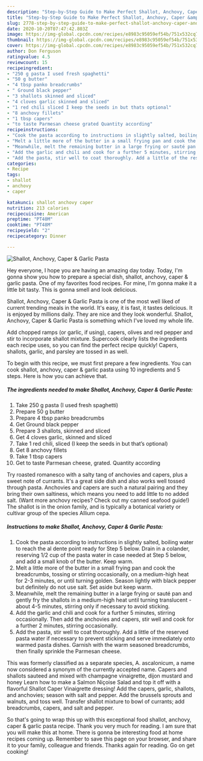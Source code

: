 ```yaml
---
description: "Step-by-Step Guide to Make Perfect Shallot, Anchovy, Caper &amp;amp; Garlic Pasta"
title: "Step-by-Step Guide to Make Perfect Shallot, Anchovy, Caper &amp;amp; Garlic Pasta"
slug: 2778-step-by-step-guide-to-make-perfect-shallot-anchovy-caper-and-amp-garlic-pasta
date: 2020-10-20T07:47:42.803Z
image: https://img-global.cpcdn.com/recipes/e8983c95059ef54b/751x532cq70/shallot-anchovy-caper-garlic-pasta-recipe-main-photo.jpg
thumbnail: https://img-global.cpcdn.com/recipes/e8983c95059ef54b/751x532cq70/shallot-anchovy-caper-garlic-pasta-recipe-main-photo.jpg
cover: https://img-global.cpcdn.com/recipes/e8983c95059ef54b/751x532cq70/shallot-anchovy-caper-garlic-pasta-recipe-main-photo.jpg
author: Don Ferguson
ratingvalue: 4.5
reviewcount: 15
recipeingredient:
- "250 g pasta I used fresh spaghetti"
- "50 g butter"
- "4 tbsp panko breadcrumbs"
- " Ground black pepper"
- "3 shallots skinned and sliced"
- "4 cloves garlic skinned and sliced"
- "1 red chili sliced I keep the seeds in but thats optional"
- "8 anchovy fillets"
- "1 tbsp capers"
- "to taste Parmesan cheese grated Quantity according"
recipeinstructions:
- "Cook the pasta according to instructions in slightly salted, boiling water to reach the al dente point ready for Step 5 below. Drain in a colander, reserving 1/2 cup of the pasta water in case needed at Step 5 below, and add a small knob of the butter. Keep warm."
- "Melt a little more of the butter in a small frying pan and cook the breadcrumbs, tossing or stirring occasionally, on a medium-high heat for 2-3 minutes, or until turning golden. Season lightly with black pepper but definitely do not use salt. Set aside but keep warm."
- "Meanwhile, melt the remaining butter in a large frying or sauté pan and gently fry the shallots in a medium-high heat until turning translucent - about 4-5 minutes, stirring only if necessary to avoid sticking."
- "Add the garlic and chili and cook for a further 5 minutes, stirring occasionally. Then add the anchovies and capers, stir well and cook for a further 2 minutes, stirring occasionally."
- "Add the pasta, stir well to coat thoroughly. Add a little of the reserved pasta water if necessary to prevent sticking and serve immediately onto warmed pasta dishes. Garnish with the warm seasoned breadcrumbs, then finally sprinkle the Parmesan cheese."
categories:
- Recipe
tags:
- shallot
- anchovy
- caper

katakunci: shallot anchovy caper 
nutrition: 213 calories
recipecuisine: American
preptime: "PT40M"
cooktime: "PT48M"
recipeyield: "2"
recipecategory: Dinner

---
```



![Shallot, Anchovy, Caper &amp; Garlic Pasta](https://img-global.cpcdn.com/recipes/e8983c95059ef54b/751x532cq70/shallot-anchovy-caper-garlic-pasta-recipe-main-photo.jpg)

Hey everyone, I hope you are having an amazing day today. Today, I'm gonna show you how to prepare a special dish, shallot, anchovy, caper &amp; garlic pasta. One of my favorites food recipes. For mine, I'm gonna make it a little bit tasty. This is gonna smell and look delicious.

Shallot, Anchovy, Caper &amp; Garlic Pasta is one of the most well liked of current trending meals in the world. It's easy, it is fast, it tastes delicious. It is enjoyed by millions daily. They are nice and they look wonderful. Shallot, Anchovy, Caper &amp; Garlic Pasta is something which I've loved my whole life.

Add chopped ramps (or garlic, if using), capers, olives and red pepper and stir to incorporate shallot mixture. Supercook clearly lists the ingredients each recipe uses, so you can find the perfect recipe quickly! Capers, shallots, garlic, and parsley are tossed in as well.


To begin with this recipe, we must first prepare a few ingredients. You can cook shallot, anchovy, caper &amp; garlic pasta using 10 ingredients and 5 steps. Here is how you can achieve that.

<!--inarticleads1-->

##### The ingredients needed to make Shallot, Anchovy, Caper &amp; Garlic Pasta:

1. Take 250 g pasta (I used fresh spaghetti)
1. Prepare 50 g butter
1. Prepare 4 tbsp panko breadcrumbs
1. Get  Ground black pepper
1. Prepare 3 shallots, skinned and sliced
1. Get 4 cloves garlic, skinned and sliced
1. Take 1 red chili, sliced (I keep the seeds in but that’s optional)
1. Get 8 anchovy fillets
1. Take 1 tbsp capers
1. Get to taste Parmesan cheese, grated. Quantity according


Try roasted romanesco with a salty tang of anchovies and capers, plus a sweet note of currants. It&#39;s a great side dish and also works well tossed through pasta. Anchovies and capers are such a natural pairing and they bring their own saltiness, which means you need to add little to no added salt. (Want more anchovy recipes? Check out my canned seafood guide!) The shallot is in the onion family, and is typically a botanical variety or cultivar group of the species Allium cepa. 

<!--inarticleads2-->

##### Instructions to make Shallot, Anchovy, Caper &amp; Garlic Pasta:

1. Cook the pasta according to instructions in slightly salted, boiling water to reach the al dente point ready for Step 5 below. Drain in a colander, reserving 1/2 cup of the pasta water in case needed at Step 5 below, and add a small knob of the butter. Keep warm.
1. Melt a little more of the butter in a small frying pan and cook the breadcrumbs, tossing or stirring occasionally, on a medium-high heat for 2-3 minutes, or until turning golden. Season lightly with black pepper but definitely do not use salt. Set aside but keep warm.
1. Meanwhile, melt the remaining butter in a large frying or sauté pan and gently fry the shallots in a medium-high heat until turning translucent - about 4-5 minutes, stirring only if necessary to avoid sticking.
1. Add the garlic and chili and cook for a further 5 minutes, stirring occasionally. Then add the anchovies and capers, stir well and cook for a further 2 minutes, stirring occasionally.
1. Add the pasta, stir well to coat thoroughly. Add a little of the reserved pasta water if necessary to prevent sticking and serve immediately onto warmed pasta dishes. Garnish with the warm seasoned breadcrumbs, then finally sprinkle the Parmesan cheese.


This was formerly classified as a separate species, A. ascalonicum, a name now considered a synonym of the currently accepted name. Capers and shallots sauteed and mixed with champagne vinaigrette, dijon mustard and honey Learn how to make a Salmon Niçoise Salad and top it off with a flavorful Shallot Caper Vinaigrette dressing! Add the capers, garlic, shallots, and anchovies; season with salt and pepper. Add the brussels sprouts and walnuts, and toss well. Transfer shallot mixture to bowl of currants; add breadcrumbs, capers, and salt and pepper. 

So that's going to wrap this up with this exceptional food shallot, anchovy, caper &amp; garlic pasta recipe. Thank you very much for reading. I am sure that you will make this at home. There is gonna be interesting food at home recipes coming up. Remember to save this page on your browser, and share it to your family, colleague and friends. Thanks again for reading. Go on get cooking!
